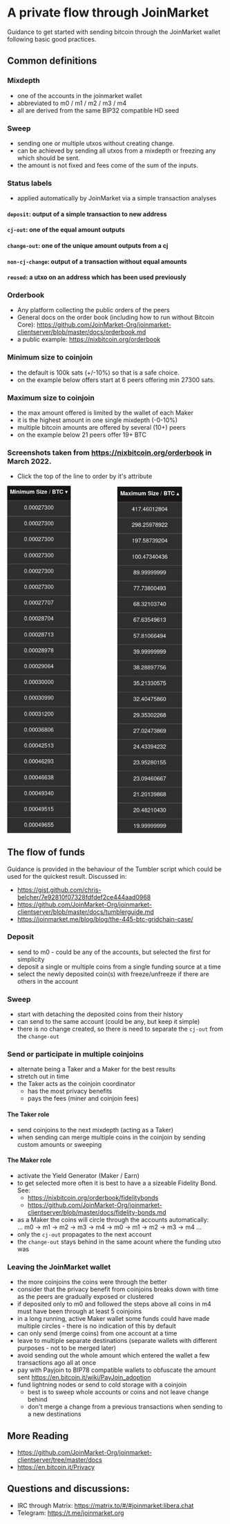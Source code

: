 # A private flow through JoinMarket

Guidance to get started with sending bitcoin through the JoinMarket wallet following basic good practices.

## Common definitions
### Mixdepth
* one of the accounts in the joinmarket wallet
* abbreviated to m0 / m1 / m2 / m3 / m4
* all are derived from the same BIP32 compatible HD seed

### Sweep
* sending one or multiple utxos without creating change.
* can be achieved by sending all utxos from a mixdepth or freezing any which should be sent.
* the amount is not fixed and fees come of the sum of the inputs.

### Status labels
* applied automatically by JoinMarket via a simple transaction analyses

#### `deposit`: output of a simple transaction to new address
#### `cj-out`: one of the equal amount outputs
#### `change-out`: one of the unique amount outputs from a cj
#### `non-cj-change`: output of a transaction without equal amounts
#### `reused`: a utxo on an address which has been used previously

### Orderbook
* Any platform collecting the public orders of the peers
* General docs on the order book (including how to run without Bitcoin Core): https://github.com/JoinMarket-Org/joinmarket-clientserver/blob/master/docs/orderbook.md
* a public example: <https://nixbitcoin.org/orderbook>
### Minimum size to coinjoin
* the default is 100k sats (+/-10%) so that is a safe choice.
* on the example below offers start at 6 peers offering min 27300 sats.

### Maximum size to coinjoin
* the max amount offered is limited by the wallet of each Maker
* it is the highest amount in one single mixdepth (-0-10%)
* multiple bitcoin amounts are offered by several (10+) peers
* on the example below 21 peers offer 19+ BTC
### Screenshots taken from <https://nixbitcoin.org/orderbook> in March 2022.
* Click the top of the line to order by it's attribute
<p align="left">
  <img width="147" src="../images/joinmarket_minsize.png">
  <img width="100">
  <img width="150"  src="../images/joinmarket_maxsize.png">
</p>

## The flow of funds

Guidance is provided in the behaviour of the Tumbler script which could be used for the quickest result.
Discussed in:
* https://gist.github.com/chris-belcher/7e92810f07328fdfdef2ce444aad0968
* https://github.com/JoinMarket-Org/joinmarket-clientserver/blob/master/docs/tumblerguide.md
* https://joinmarket.me/blog/blog/the-445-btc-gridchain-case/

### Deposit
* send to m0 - could be any of the accounts, but selected the first for simplicity
* deposit a single or multiple coins from a single funding source at a time
* select the newly deposited coin(s) with freeze/unfreeze if there are others in the account

### Sweep
* start with detaching the deposited coins from their history
* can send to the same account (could be any, but keep it simple)
* there is no change created, so there is need to separate the `cj-out` from the `change-out`

### Send or participate in multiple coinjoins
* alternate being a Taker and a Maker for the best results
* stretch out in time
* the Taker acts as the coinjoin coordinator
    * has the most privacy benefits
    * pays the fees (miner and coinjoin fees)

#### The Taker role
* send coinjoins to the next mixdepth (acting as a Taker)
* when sending can merge multiple coins in the coinjoin by sending custom amounts or sweeping

#### The Maker role
* activate the Yield Generator (Maker / Earn)
* to get selected more often it is best to have a a sizeable Fidelity Bond. See:
    * https://nixbitcoin.org/orderbook/fidelitybonds
    * https://github.com/JoinMarket-Org/joinmarket-clientserver/blob/master/docs/fidelity-bonds.md
* as a Maker the coins will circle through the accounts automatically:  
... m0 -> m1 -> m2 -> m3 -> m4 -> m0 -> m1 -> m2 -> m3 -> m4 ...
* only the `cj-out`  propagates to the next account
* the `change-out` stays behind in the same acount where the funding utxo was

### Leaving the JoinMarket wallet

* the more coinjoins the coins were through the better
* consider that the privacy benefit from coinjoins breaks down with time as the peers are gradually exposed or clustered
* if deposited only to m0 and followed the steps above all coins in m4 must have been through at least 5 coinjoins
* in a long running, active Maker wallet some funds could have made multiple circles - there is no indication of this by default
* can only send (merge coins) from one account at a time
* leave to multiple separate destinations (separate wallets with different purposes - not to be merged later)
* avoid sending out the whole amount which entered the wallet a few transactions ago all at once
* pay with Payjoin to BIP78 compatible wallets to obfuscate the amount sent <https://en.bitcoin.it/wiki/PayJoin_adoption>
* fund lightning nodes or send to cold storage with a coinjoin
  * best is to sweep whole accounts or coins and not leave change behind
  * don't merge a change from a previous transactions when sending to a new destinations

## More Reading
* https://github.com/JoinMarket-Org/joinmarket-clientserver/tree/master/docs
* https://en.bitcoin.it/Privacy

## Questions and discussions:
* IRC through Matrix: https://matrix.to/#/#joinmarket:libera.chat
* Telegram: https://t.me/joinmarket.org
